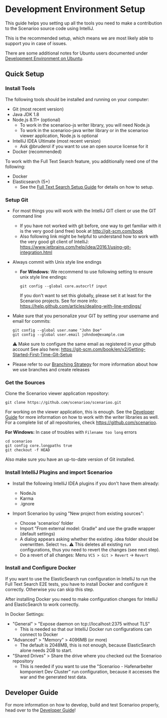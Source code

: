 # Development Environment Setup

This guide helps you setting up all the tools you need to make a contribution to the Scenarioo source code using
IntelliJ. 

This is the recommended setup, which means we are most likely able to support you in case of issues.

There are some additional notes for Ubuntu users documented under [Development Environment on Ubuntu](Development-Environment-Ubuntu.md).

## Quick Setup

### Install Tools

The following tools should be installed and running on your computer:

 * Git (most recent version)
 * Java JDK 1.8
 * Node.js 8.11+ (optional)
   * To work in the scenarioo-js writer library, you will need Node.js
   * To work in the scenarioo-java writer library or in the scenarioo viewer application, Node.js is optional 
 * IntelliJ IDEA Ultimate (most recent version) 
   * Ask @bruderol if you want to use an open source license for it
 * Docker (recommended)
   
To work with the Full Text Search feature, you additionally need one of the following:

 * Docker
 * Elasticsearch (5+)
   * See the [Full Text Search Setup Guide](../features/full-text-search/setup.md) for details on how to setup.


### Setup Git

 * For most things you will work with the IntelliJ GIT client or use the GIT command line
     * If you have not worked with git before, one way to get familiar with it is the very good (and free) book at http://git-scm.com/book
     * Also following link might be helpful to understand how to work with the very good git client of IntelliJ: https://www.jetbrains.com/help/idea/2016.1/using-git-integration.html
 * Always commit with Unix style line endings
    * **For Windows:** We recommend to use following setting to ensure unix style line endings:
       ```
       git config --global core.autocrlf input
       ```
      If you don't want to set this globally, please set it at least for the Scenarioo projects.
      See for more info: https://help.github.com/articles/dealing-with-line-endings/
 * Make sure that you personalize your GIT by setting your username and email for commits:
     ```
     git config --global user.name "John Doe"             
     git config --global user.email johndoe@example.com
     ```
     :warning: Make sure to configure the same email as registered in your github account
     See also here: https://git-scm.com/book/en/v2/Getting-Started-First-Time-Git-Setup
     
 * Please refer to our [Branching Strategy](Branching-strategy.md) for more information about how we use branches and create releases


### Get the Sources

Clone the Scenarioo viewer application repository:

```
git clone https://github.com/scenarioo/scenarioo.git
```

For working on the viewer application, this is enough. See the [Developer Guide](Developer-Guide.md) for more information on how to work with the writer libraries as well.
For a complete list of all repositories, check https://github.com/scenarioo.

**For Windows:** In case of troubles with `Filename too long` errors
    
```
cd scenarioo
git config core.longpaths true
git checkout -f HEAD
```

Also make sure you have an up-to-date version of Git installed.

### Install IntelliJ Plugins and import Scenarioo

 * Install the following IntelliJ IDEA plugins if you don't have them already:
   * NodeJs
   * Karma
   * .ignore
                 
 * Import Scenarioo by using "New project from existing sources":
   * Choose 'scenarioo' folder
   * Import "From external model: Gradle" and use the gradle wrapper (default settings)
   * A dialog appears asking whether the existing .idea folder should be overwritten. Select `Yes`. :warning: This deletes all existing run configurations, thus you need to revert the changes (see next step).
   * Do a revert of all changes: Menu `VCS > Git > Revert` -> `Revert`
   
### Install and Configure Docker

If you want to use the ElasticSearch run configuration in IntelliJ to run the Full Text Search E2E tests, you have to install Docker and configure it correctly. Otherwise you can skip this step.

After installing Docker you need to make configuration changes for IntelliJ and ElasticSearch to work correctly.

In Docker Settings:
 * "General" > "Expose daemon on tcp://localhost:2375 without TLS"
    * This is needed so that our IntelliJ Docker run configurations can connect to Docker
 * "Advanced" > "Memory" > 4096MB (or more)
    * The default is 2048MB, this is not enough, because ElasticSearch alone needs 2GB to start.
 * "Shared Drives" > Share the drive where you checked out the Scenarioo repository
    * This is needed if you want to use the "Scenarioo - Hafenarbeiter komponiert Dev Cluster" run configuration, because it accesses the war and the generated test data. 

## Developer Guide

For more information on how to develop, build and test Scenarioo properly, head over to the [Developer Guide](Developer-Guide.md)!
